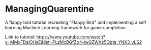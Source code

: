 # ManagingQuarentine

A flappy bird tutorial recreating "Flappy Bird" and implementing a self learning Machine Learning framework for game completion.

Link to tutorial: https://www.youtube.com/watch?v=MMxFDaIOHsE&list=PLzMcBGfZo4-lwGZWXz5Qgta_YNX3_vLS2
